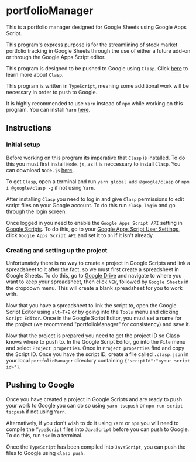# portfolioManager
This is a portfolio manager designed for Google Sheets using Google Apps Script.

This program's express purpose is for the streamlining of stock market portfolio tracking in Google Sheets through the use of either a future add-on or through the Google Apps Script editor.

This program is designed to be pushed to Google using `Clasp`. Click [here](https://github.com/google/clasp) to learn more about `Clasp`.

This program is written in `TypeScript`, meaning some additional work will be necessary in order to push to Google. 

It is highly recommended to use `Yarn` instead of `npm` while working on this program. You can install `Yarn` [here](https://yarnpkg.com/lang/en/docs/install/).

## Instructions
### Initial setup
Before working on this program its imperative that `Clasp` is installed. 
To do this you must first install `Node.js`, as it is neccessary to install `Clasp`. You can download `Node.js` [here](https://nodejs.org/en/download/).

To get `Clasp`, open a terminal and run `yarn global add @google/clasp` or `npm i @google/clasp -g` if not using `Yarn`.

After installing `Clasp` you need to log in and give `Clasp` permissions to edit script files on your Google account. To do this run `clasp login` and go through the login screen.

Once logged in you need to enable the `Google Apps Script API` setting in [Google Scripts](https://scripts.google.com). To do this, go to your [Google Apps Script User Settings](https://script.google.com/home/usersettings), click `Google Apps Script API` and set it to `On` if it isn't already.

### Creating and setting up the project
Unfortunately there is no way to create a project in Google Scripts and link a spreadsheet to it after the fact, so we must first create a spreadsheet in Google Sheets. To do this, go to [Google Drive](https://drive.google.com) and navigate to where you want to keep your spreadsheet, then click `NEW`, followed by `Google Sheets` in the dropdown menu. This will create a blank spreadsheet for you to work with.

Now that you have a spreadsheet to link the script to, open the Google Script Editor using `alt+T+E` or by going into the `Tools` menu and clicking `Script Editor`. Once in the Google Script Editor, you must set a name for the project (we recommend "portfolioManager" for consistency) and save it.

Now that the project is prepared you need to get the project ID so Clasp knows where to push to. In the Google Script Editor, go into the `File` menu and select `Project properties`. Once in `Project properties` find and copy the Script ID. Once you have the script ID, create a file called `.clasp.json` in your local `portfolioManager` directory containing `{"scriptId":"<your script id>"}`.

## Pushing to Google
Once you have created a project in Google Scripts and are ready to push your work to Google you can do so using `yarn tscpush` or `npm run-script tscpush` if not using `Yarn`. 

Alternatively, if you don't wish to do it using `Yarn` or `npm` you will need to compile the `TypeScript` files into `JavaScript` before you can push to Google. To do this, run `tsc` in a terminal.

Once the `TypeScript` has been compiled into `JavaScript`, you can push the files to Google using `clasp push`. 